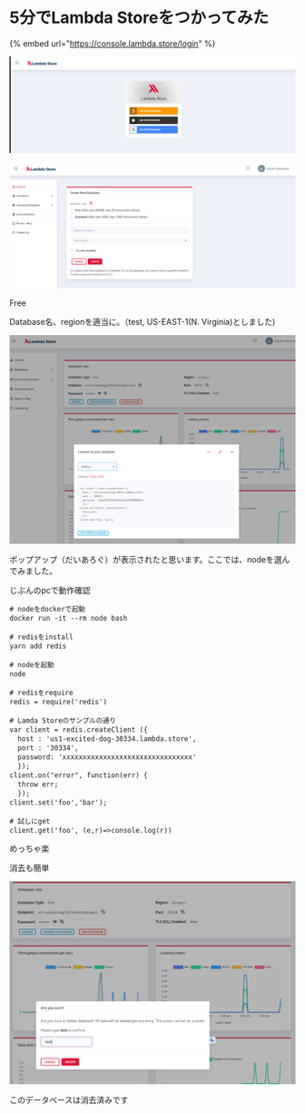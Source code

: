# 5分でLambda Storeをつかってみた

{% embed url="https://console.lambda.store/login" %}

![&#x81EA;&#x5206;&#x306F;google&#x3067;&#x30ED;&#x30B0;&#x30A4;&#x30F3;&#x3057;&#x307E;&#x3057;&#x305F;](.gitbook/assets/image%20%284%29.png)

![&#x52DD;&#x624B;&#x306B;&#x8868;&#x793A;&#x3055;&#x308C;&#x308B;&#x306F;&#x305A;&#x3067;&#x3059;&#x304C;&#x3001;&#x305D;&#x3046;&#x3067;&#x306A;&#x3051;&#x308C;&#x3070;&#x3001;&#x53F3;&#x4E0A;&#x306E;&#x3000;+&#x3000;&#x3092;&#x62BC;&#x3057;&#x307E;&#x3057;&#x3087;&#x3046;](.gitbook/assets/image%20%2810%29.png)

Free

Database名、regionを適当に。（test, US-EAST-1\(N. Virginia\)としました\)

![&#x3053;&#x3093;&#x306A;&#x753B;&#x9762;&#x304C;&#x8868;&#x793A;&#x3055;&#x308C;&#x308B;&#x306E;&#x3067;&#x3001;password&#x306E;&#x4E0B;&#x306E;CONNECT&#x3092;&#x62BC;&#x3057;&#x307E;&#x3057;&#x3087;&#x3046;](.gitbook/assets/image%20%283%29.png)

ポップアップ（だいあろぐ）が表示されたと思います。ここでは、nodeを選んでみました。

じぶんのpcで動作確認

```text
# nodeをdockerで起動
docker run -it --rm node bash

# redisをinstall
yarn add redis

# nodeを起動
node

# redisをrequire
redis = require('redis')

# Lamda Storeのサンプルの通り
var client = redis.createClient ({
  host : 'us1-excited-dog-30334.lambda.store',
  port : '30334',
  password: 'xxxxxxxxxxxxxxxxxxxxxxxxxxxxxxxx'
  });
client.on("error", function(err) {
  throw err;
  });
client.set('foo','bar');

# 試しにget
client.get('foo', (e,r)=>console.log(r))
```

めっちゃ楽

消去も簡単

![](.gitbook/assets/image%20%287%29.png)

このデータベースは消去済みです

